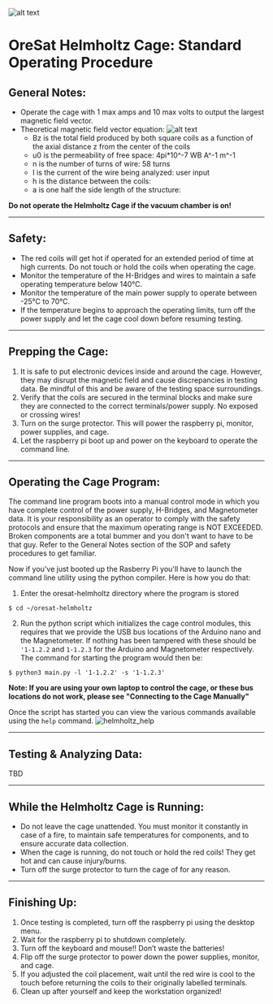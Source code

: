 ![alt text](https://user-images.githubusercontent.com/33878769/50576984-cde2d900-0dd2-11e9-8117-1c2e21f85c7d.png)

# OreSat Helmholtz Cage: Standard Operating Procedure

## General Notes:

* Operate the cage with 1 max amps and 10 max volts to output the largest magnetic field vector.
* Theoretical magnetic field vector equation:
![alt text](https://user-images.githubusercontent.com/33878769/50580148-2381aa80-0e00-11e9-8fdd-0a406a66f1ba.png)
  * Bz is the total field produced by both square coils as a function of the axial distance z from the center of the coils
  * u0 is the permeability of free space: 4pi*10^-7 WB A^-1 m^-1
  * n is the number of turns of wire: 58 turns
  * I is the current of the wire being analyzed: user input
  * h is the distance between the coils: 
  * a is one half the side length of the structure: 
  
**Do not operate the Helmholtz Cage if the vacuum chamber is on!**

---
## Safety:

* The red coils will get hot if operated for an extended period of time at high currents. Do not touch or hold the coils when operating the cage.
* Monitor the temperature of the H-Bridges and wires to maintain a safe operating temperature below 140°C.
* Monitor the temperature of the main power supply to operate between -25°C to 70°C.
* If the temperature begins to approach the operating limits, turn off the power supply and let the cage cool down before resuming testing.

---
## Prepping the Cage:

1. It is safe to put electronic devices inside and around the cage. However, they may disrupt the magnetic field and cause discrepancies in testing data. Be mindful of this and be aware of the testing space surroundings.
2. Verify that the coils are secured in the terminal blocks and make sure they are connected to the correct terminals/power supply. No exposed or crossing wires!
3. Turn on the surge protector. This will power the raspberry pi, monitor, power supplies, and cage.
4. Let the raspberry pi boot up and power on the keyboard to operate the command line.

---
## Operating the Cage Program:

The command line program boots into a manual control mode in which you have complete control of
the power supply, H-Bridges, and Magnetometer data. It is your responsibility as an operator to 
comply with the safety protocols and ensure that the maximum operating range is NOT EXCEEDED.
Broken components are a total bummer and you don't want to have to be that guy. Refer to the General Notes section of the SOP and safety procedures to get familiar. 


Now if you've just booted up the Rasberry Pi you'll have to launch the command line utility
using the python compiler. Here is how you do that:
1. Enter the oresat-helmholtz directory where the program is stored
```
$ cd ~/oresat-helmholtz
```
2. Run the python script which initializes the cage control modules, this requires that we provide
the USB bus locations of the Arduino nano and the Magnetometer. If nothing has been tampered with these should be `'1-1.2.2` and `1-1.2.3` for the Arduino and Magnetometer respectively. The command for starting the program would then be:
```
$ python3 main.py -l '1-1.2.2' -s '1-1.2.3'
```
 **Note: If you are using your own laptop to control the cage, or these bus locations do not work, please see "Connecting to the Cage Manually"**

Once the script has started you can view the various commands available using the `help` command.
![helmholtz_help](https://github.com/user-attachments/assets/d9d7023a-c39e-4fea-ba2e-20a3f53f1c34)

---
## Testing & Analyzing Data:

TBD

---
## While the Helmholtz Cage is Running:

* Do not leave the cage unattended. You must monitor it constantly in case of a fire, to maintain safe temperatures for components, and to ensure accurate data collection.
* When the cage is running, do not touch or hold the red coils! They get hot and can cause injury/burns.
* Turn off the surge protector to turn the cage of for any reason.

---
## Finishing Up:

1. Once testing is completed, turn off the raspberry pi using the desktop menu.
2. Wait for the raspberry pi to shutdown completely.
3. Turn off the keyboard and mouse!! Don’t waste the batteries!
4. Flip off the surge protector to power down the power supplies, monitor, and cage.
5. If you adjusted the coil placement, wait until the red wire is cool to the touch before returning the coils to their originally labelled terminals.
6. Clean up after yourself and keep the workstation organized!
